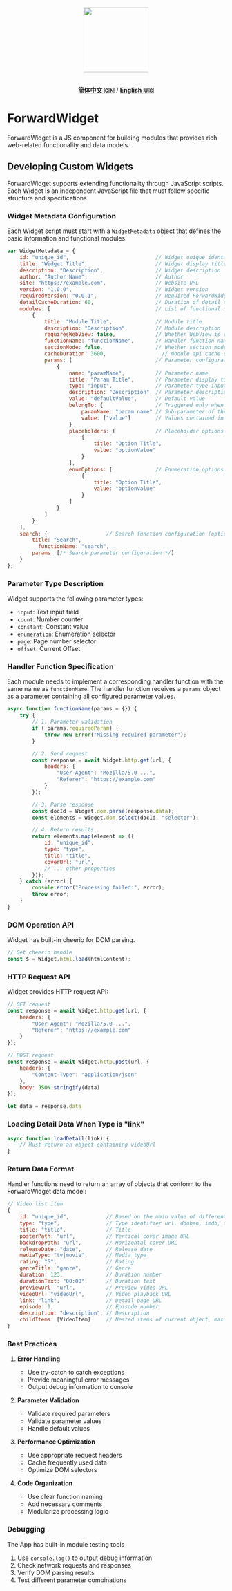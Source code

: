 <p align="center">
  <br>
  <img width="150" src="./icon.png">
  <br>
  <br>
</p>

<div align=center>
    
[**简体中文 🇨🇳**](README.md) / [**English 🇺🇸**](README_EN.md)

</div>

# ForwardWidget

ForwardWidget is a JS component for building modules that provides rich web-related functionality and data models.

## Developing Custom Widgets

ForwardWidget supports extending functionality through JavaScript scripts. Each Widget is an independent JavaScript file that must follow specific structure and specifications.

### Widget Metadata Configuration

Each Widget script must start with a `WidgetMetadata` object that defines the basic information and functional modules:

```javascript
var WidgetMetadata = {
    id: "unique_id",                            // Widget unique identifier
    title: "Widget Title",                      // Widget display title
    description: "Description",                 // Widget description
    author: "Author Name",                      // Author
    site: "https://example.com",                // Website URL
    version: "1.0.0",                           // Widget version
    requiredVersion: "0.0.1",                   // Required ForwardWidget version
    detailCacheDuration: 60,                    // Duration of detail data cache, unit: seconds. default: 60.
    modules: [                                  // List of functional modules
        {
            title: "Module Title",              // Module title
            description: "Description",         // Module description
            requiresWebView: false,             // Whether WebView is required
            functionName: "functionName",       // Handler function name
            sectionMode: false,                 // Whether section mode is supported
            cacheDuration: 3600,                  // module api cache duration, unit: seconds. default: 3600.
            params: [                           // Parameter configuration
                {
                    name: "paramName",          // Parameter name
                    title: "Param Title",       // Parameter display title
                    type: "input",              // Parameter type input | constant | enumeration | count | page | offset
                    description: "Description", // Parameter description
                    value: "defaultValue",      // Default value
                    belongTo: {                 // Triggered only when this condition is met
                        paramName: "param name" // Sub-parameter of the parent parameter
                        value: ["value"]        // Values contained in the parent parameter
                    }
                    placeholders: [             // Placeholder options
                        {
                            title: "Option Title",
                            value: "optionValue"
                        }
                    ],
                    enumOptions: [              // Enumeration options
                        {
                            title: "Option Title",
                            value: "optionValue"
                        }
                    ]
                }
            ]
        }
    ],
    search: {                   // Search function configuration (optional)
        title: "Search",
          functionName: "search",
        params: [/* Search parameter configuration */]
    }
};
```

### Parameter Type Description

Widget supports the following parameter types:

- `input`: Text input field
- `count`: Number counter
- `constant`: Constant value
- `enumeration`: Enumeration selector
- `page`: Page number selector
- `offset`: Current Offset

### Handler Function Specification

Each module needs to implement a corresponding handler function with the same name as `functionName`. The handler function receives a `params` object as a parameter containing all configured parameter values.

```javascript
async function functionName(params = {}) {
    try {
        // 1. Parameter validation
        if (!params.requiredParam) {
            throw new Error("Missing required parameter");
        }

        // 2. Send request
        const response = await Widget.http.get(url, {
            headers: {
                "User-Agent": "Mozilla/5.0 ...",
                "Referer": "https://example.com"
            }
        });

        // 3. Parse response
        const docId = Widget.dom.parse(response.data);
        const elements = Widget.dom.select(docId, "selector");

        // 4. Return results
        return elements.map(element => ({
            id: "unique_id",
            type: "type",
            title: "title",
            coverUrl: "url",
            // ... other properties
        }));
    } catch (error) {
        console.error("Processing failed:", error);
        throw error;
    }
}
```

### DOM Operation API

Widget has built-in cheerio for DOM parsing.

```javascript
// Get cheerio handle
const $ = Widget.html.load(htmlContent);
```

### HTTP Request API

Widget provides HTTP request API:

```javascript
// GET request
const response = await Widget.http.get(url, {
    headers: {
        "User-Agent": "Mozilla/5.0 ...",
        "Referer": "https://example.com"
    }
});

// POST request
const response = await Widget.http.post(url, {
    headers: {
        "Content-Type": "application/json"
    },
    body: JSON.stringify(data)
});

let data = response.data
```

### Loading Detail Data When Type is "link"

```javascript
async function loadDetail(link) {
    // Must return an object containing videoUrl
}
```

### Return Data Format

Handler functions need to return an array of objects that conform to the ForwardWidget data model:

```javascript
// Video list item
{
    id: "unique_id",            // Based on the main value of different types. When type is url, it's the corresponding url. When type is douban, imdb, or tmdb, id is the corresponding id value. For tmdb id, it needs to be composed of type.id, e.g., tv.123 movie.234.
    type: "type",               // Type identifier url, douban, imdb, tmdb
    title: "title",             // Title
    posterPath: "url",          // Vertical cover image URL
    backdropPath: "url",        // Horizontal cover URL
    releaseDate: "date",        // Release date
    mediaType: "tv|movie",      // Media type
    rating: "5",                // Rating
    genreTitle: "genre",        // Genre
    duration: 123,              // Duration number
    durationText: "00:00",      // Duration text
    previewUrl: "url",          // Preview video URL
    videoUrl: "videoUrl",       // Video playback URL
    link: "link",               // Detail page URL
    episode: 1,                 // Episode number
    description: "description", // Description
    childItems: [VideoItem]     // Nested items of current object, maximum one level
}
```

### Best Practices

1. **Error Handling**
   - Use try-catch to catch exceptions
   - Provide meaningful error messages
   - Output debug information to console

2. **Parameter Validation**
   - Validate required parameters
   - Validate parameter values
   - Handle default values

3. **Performance Optimization**
   - Use appropriate request headers
   - Cache frequently used data
   - Optimize DOM selectors

4. **Code Organization**
   - Use clear function naming
   - Add necessary comments
   - Modularize processing logic

### Debugging

The App has built-in module testing tools

1. Use `console.log()` to output debug information
2. Check network requests and responses
3. Verify DOM parsing results
4. Test different parameter combinations
